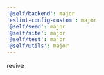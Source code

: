 ```yaml
---
'@self/backend': major
'eslint-config-custom': major
'@self/seed': major
'@self/site': major
'@self/test': major
'@self/utils': major
---
```


revive
